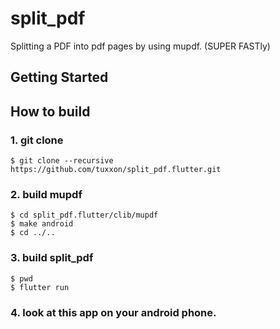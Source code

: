 # split_pdf

Splitting a PDF into pdf pages by using mupdf. (SUPER FASTly)

## Getting Started

## How to build
### 1. git clone
```
$ git clone --recursive https://github.com/tuxxon/split_pdf.flutter.git
```

### 2. build mupdf
```
$ cd split_pdf.flutter/clib/mupdf
$ make android
$ cd ../..
```

### 3. build split_pdf
```
$ pwd
$ flutter run
```

### 4. look at this app on your android phone.